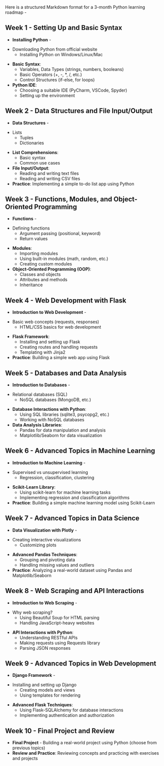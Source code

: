 Here is a structured Markdown format for a 3-month Python learning roadmap - 

## Week 1 - Setting Up and Basic Syntax

* **Installing Python** - 
+ Downloading Python from official website
	+ Installing Python on Windows/Linux/Mac
* **Basic Syntax**:
	+ Variables, Data Types (strings, numbers, booleans)
	+ Basic Operators (+, -, \*, /, etc.)
	+ Control Structures (if-else, for loops)
* **Python IDE**: 
	+ Choosing a suitable IDE (PyCharm, VSCode, Spyder)
	+ Setting up the environment
## Week 2 - Data Structures and File Input/Output

* **Data Structures** - 
+ Lists
	+ Tuples
	+ Dictionaries
* **List Comprehensions**: 
	+ Basic syntax
	+ Common use cases
* **File Input/Output**:
	+ Reading and writing text files
	+ Reading and writing CSV files
* **Practice**: Implementing a simple to-do list app using Python
## Week 3 - Functions, Modules, and Object-Oriented Programming

* **Functions** - 
+ Defining functions
	+ Argument passing (positional, keyword)
	+ Return values
* **Modules**:
	+ Importing modules
	+ Using built-in modules (math, random, etc.)
	+ Creating custom modules
* **Object-Oriented Programming (OOP)**: 
	+ Classes and objects
	+ Attributes and methods
	+ Inheritance
## Week 4 - Web Development with Flask

* **Introduction to Web Development** - 
+ Basic web concepts (requests, responses)
	+ HTML/CSS basics for web development
* **Flask Framework**:
	+ Installing and setting up Flask
	+ Creating routes and handling requests
	+ Templating with Jinja2
* **Practice**: Building a simple web app using Flask
## Week 5 - Databases and Data Analysis

* **Introduction to Databases** - 
+ Relational databases (SQL)
	+ NoSQL databases (MongoDB, etc.)
* **Database Interactions with Python**:
	+ Using SQL libraries (sqlite3, psycopg2, etc.)
	+ Working with NoSQL databases
* **Data Analysis Libraries**: 
	+ Pandas for data manipulation and analysis
	+ Matplotlib/Seaborn for data visualization
## Week 6 - Advanced Topics in Machine Learning

* **Introduction to Machine Learning** - 
+ Supervised vs unsupervised learning
	+ Regression, classification, clustering
* **Scikit-Learn Library**: 
	+ Using scikit-learn for machine learning tasks
	+ Implementing regression and classification algorithms
* **Practice**: Building a simple machine learning model using Scikit-Learn
## Week 7 - Advanced Topics in Data Science

* **Data Visualization with Plotly** - 
+ Creating interactive visualizations
	+ Customizing plots
* **Advanced Pandas Techniques**:
	+ Grouping and pivoting data
	+ Handling missing values and outliers
* **Practice**: Analyzing a real-world dataset using Pandas and Matplotlib/Seaborn
## Week 8 - Web Scraping and API Interactions

* **Introduction to Web Scraping** - 
+ Why web scraping?
	+ Using Beautiful Soup for HTML parsing
	+ Handling JavaScript-heavy websites
* **API Interactions with Python**:
	+ Understanding RESTful APIs
	+ Making requests using Requests library
	+ Parsing JSON responses
## Week 9 - Advanced Topics in Web Development

* **Django Framework** - 
+ Installing and setting up Django
	+ Creating models and views
	+ Using templates for rendering
* **Advanced Flask Techniques**:
	+ Using Flask-SQLAlchemy for database interactions
	+ Implementing authentication and authorization
## Week 10 - Final Project and Review

* **Final Project** - Building a real-world project using Python (choose from previous topics)
* **Review and Practice**: Reviewing concepts and practicing with exercises and projects
